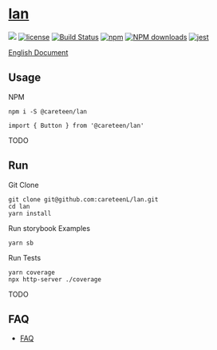 # [lan](https://github.com/careteenL/lan)
[![](https://img.shields.io/badge/Powered%20by-lan-brightgreen.svg)](https://github.com/careteenL/lan)
[![license](https://img.shields.io/badge/license-MIT-blue.svg)](https://github.com/careteenL/lan/blob/master/LICENSE)
[![Build Status](https://travis-ci.org/careteenL/lan.svg?branch=master)](https://travis-ci.org/careteenL/lan)
[![npm](https://img.shields.io/badge/npm-0.1.0-orange.svg)](https://www.npmjs.com/package/@careteen/lan)
[![NPM downloads](http://img.shields.io/npm/dm/@careteen/lan.svg?style=flat-square)](http://www.npmtrends.com/@careteen/lan)
[![jest](https://jestjs.io/img/jest-badge.svg)](https://github.com/facebook/jest)

[English Document](./README.en_US.md)

## Usage

NPM
```shell
npm i -S @careteen/lan
```

```tsx
import { Button } from '@careteen/lan'
```

TODO

## Run

Git Clone
```shell
git clone git@github.com:careteenL/lan.git 
cd lan
yarn install
```

Run storybook Examples
```shell
yarn sb
```

Run Tests
```shell
yarn coverage
npx http-server ./coverage
```

TODO

## FAQ

- [FAQ](./FAQ.md)
